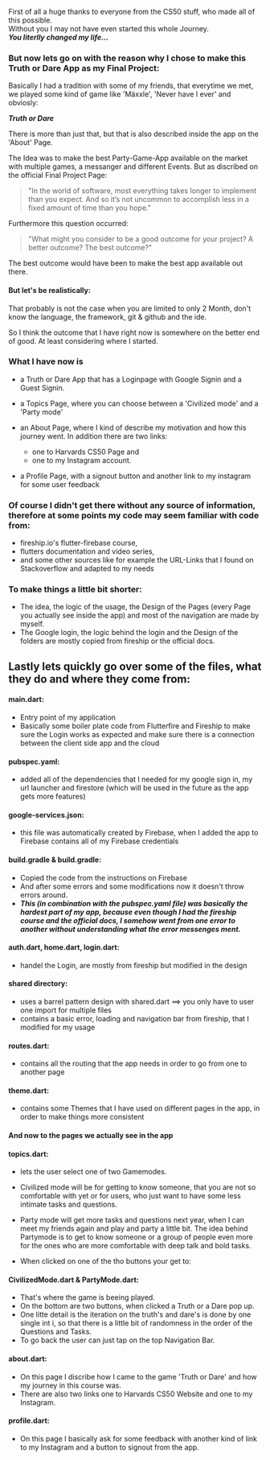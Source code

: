 First of all a huge thanks to everyone from the CS50 stuff, who made all of this possible.                                   
Without you I may not have even started this whole Journey.                                                        
***You literlly changed my life...***

### But now lets go on with the reason why I chose to make this Truth or Dare App as my Final Project:
Basically I had a tradition with some of my friends, that everytime we met, we played some kind of game like 'Mäxxle', 'Never have I ever' and obviosly:

**_Truth or Dare_**

There is more than just that, but that is also described inside the app on the 'About' Page.

The Idea was to make the best Party-Game-App available on the market with multiple games, a messanger and different Events.
But as discribed on the official Final Project Page:
> "In the world of software, most everything takes longer to implement than you expect. And so it’s not uncommon to accomplish less in a fixed amount of time than you hope."

Furthermore this question occurred:

> "What might you consider to be a good outcome for your project? A better outcome? The best outcome?"

The best outcome would have been to make the best app available out there.
#### But let's be realistically:                                    
That probably is not the case when you are limited to only 2 Month, don't know the language, the framework, git & github and the ide.

So I think the outcome that I have right now is somewhere on the better end of good.
At least considering where I started.

### What I have now is
- a Truth or Dare App that has a Loginpage with Google Signin and a Guest Signin.

- a Topics Page, where you can choose between a 'Civilized mode' and a 'Party mode'

- an About Page, where I kind of describe my motivation and how this journey went.
   In addition there are two links:                                                 
    - one to Harvards CS50 Page and                                                          
    - one to my Instagram account.                                                     

- a Profile Page, with a signout button and another link to my instagram for some user feedback


### Of course I didn't get there without any source of information, therefore at some points my code may seem familiar with code from:
- fireship.io's flutter-firebase course,                                                                                                              
- flutters documentation and video series,                                                                                            
- and some other sources like for example the URL-Links that I found on Stackoverflow and adapted to my needs 

### To make things a little bit shorter:                                                                 
- The idea, the logic of the usage, the Design of the Pages (every Page you actually see inside the app) and most of the navigation are made by myself. 
- The Google login, the logic behind the login and the Design of the folders are mostly copied from fireship or the official docs.                     


## Lastly lets quickly go over some of the files, what they do and where they come from:                                             

#### main.dart:                                                                                            
   - Entry point of my application
   - Basically some boiler plate code from Flutterfire and Fireship to make sure the Login works as expected and make sure there is a connection                between the client side app and the cloud

#### pubspec.yaml:                                                                          
   - added all of the dependencies that I needed for my google sign in, my url launcher 
   and firestore (which will be used in the future as the app gets more features)
              
#### google-services.json:                                                                     
   - this file was automatically created by Firebase, when I added the app to Firebase
   contains all of my Firebase credentials

#### build.gradle & build.gradle:                                                                               
   - Copied the code from the instructions on Firebase
   - And after some errors and some modifications now it doesn't throw errors around.
   - ***This (in combination with the pubspec.yaml file) was basically the hardest part of my app, because even though I had the fireship course and the official docs, I somehow went from one error to another without understanding what the error messenges ment.***
   
#### auth.dart, home.dart, login.dart:
   - handel the Login, are mostly from fireship but modified in the design

#### shared directory:
   - uses a barrel pattern design with shared.dart ==> you only have to user one import for multiple files
   - contains a basic error, loading and navigation bar from fireship, that I modified for my usage 

#### routes.dart:                                   
   - contains all the routing that the app needs in order to go from one to another page
   
#### theme.dart:
   - contains some Themes that I have used on different pages in the app, in order to make things more consistent


#### And now to the pages we actually see in the app


#### topics.dart:                                                                                                               
   - lets the user select one of two Gamemodes.
   - Civilized mode will be for getting to know someone, that you are not so comfortable with yet or for users, who just want to have some less intimate        tasks and questions.
   
   - Party mode will get more tasks and questions next year, when I can meet my friends again and play and party a little bit. The idea behind Partymode is      to get to know someone or a group of people even more for the ones who are more comfortable with deep talk and bold tasks.
   
   - When clicked on one of the tho buttons your get to:
   
#### CivilizedMode.dart & PartyMode.dart:                                                                                                   
   - That's where the game is beeing played.                                                                                                  
   - On the bottom are two buttons, when clicked a Truth or a Dare pop up.                                                                
   - One litte detail is the iteration on the truth's and dare's is done by one single int i, so that there is a little bit of randomness in the order of        the Questions and Tasks.
   - To go back the user can just tap on the top Navigation Bar.

#### about.dart:                                                                                             
   - On this page I discribe how I came to the game 'Truth or Dare' and how my journey in this course was.
   - There are also two links one to Harvards CS50 Website and one to my Instagram.
   
#### profile.dart:                                                                                                              
   - On this page I basically ask for some feedback with another kind of link to my Instagram
   and a button to signout from the app.

   
 
